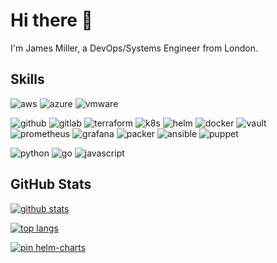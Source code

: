 # Hi there 👋

I'm James Miller, a DevOps/Systems Engineer from London.

## Skills

![aws](https://img.shields.io/badge/Cloud-AWS-informational?style=flat&logo=amazon-aws&logoColor=white&color=2bbc8a)
![azure](https://img.shields.io/badge/Cloud-Azure-informational?style=flat&logo=microsoft-azure&logoColor=white&color=2bbc8a)
![vmware](https://img.shields.io/badge/Cloud-vmWare-informational?style=flat&logo=vmware&logoColor=white&color=2bbc8a)

![github](https://img.shields.io/badge/Tool-Github-informational?style=flat&logo=github&logoColor=white&color=2bbc8a)
![gitlab](https://img.shields.io/badge/Tool-Gitlab-informational?style=flat&logo=gitlab&logoColor=white&color=2bbc8a)
![terraform](https://img.shields.io/badge/Tool-Terraform-informational?style=flat&logo=terraform&logoColor=white&color=2bbc8a)
![k8s](https://img.shields.io/badge/Tool-Kubernetes-informational?style=flat&logo=kubernetes&logoColor=white&color=2bbc8a)
![helm](https://img.shields.io/badge/Tool-Helm-informational?style=flat&logo=helm&logoColor=white&color=2bbc8a)
![docker](https://img.shields.io/badge/Tool-Docker-informational?style=flat&logo=docker&logoColor=white&color=2bbc8a)
![vault](https://img.shields.io/badge/Tool-Vault-informational?style=flat&logo=vault&logoColor=white&color=2bbc8a)
![prometheus](https://img.shields.io/badge/Tool-Prometheus-informational?style=flat&logo=prometheus&logoColor=white&color=2bbc8a)
![grafana](https://img.shields.io/badge/Tool-Grafana-informational?style=flat&logo=grafana&logoColor=white&color=2bbc8a)
![packer](https://img.shields.io/badge/Tool-Packer-informational?style=flat&logo=packer&logoColor=white&color=2bbc8a)
![ansible](https://img.shields.io/badge/Tool-Ansible-informational?style=flat&logo=ansible&logoColor=white&color=2bbc8a)
![puppet](https://img.shields.io/badge/Tool-Puppet-informational?style=flat&logo=puppet&logoColor=white&color=2bbc8a)

![python](https://img.shields.io/badge/Language-Python-informational?style=flat&logo=python&logoColor=white&color=2bbc8a)
![go](https://img.shields.io/badge/Language-Go-informational?style=flat&logo=go&logoColor=white&color=2bbc8a)
![javascript](https://img.shields.io/badge/Language-Javascript-informational?style=flat&logo=javascript&logoColor=white&color=2bbc8a)

## GitHub Stats

[![github stats](https://github-readme-stats.vercel.app/api?username=james1miller93&count_private=true&show_icons=true)](https://github.com/james1miller93/github-readme-stats)

[![top langs](https://github-readme-stats.vercel.app/api/top-langs/?username=james1miller93&layout=compact)](https://github.com/james1miller93/github-readme-stats)

[![pin helm-charts](https://github-readme-stats.vercel.app/api/pin/?username=james1miller93&repo=helm-charts)](https://github.com/james1miller93/helm-charts)

<!--
**james1miller93/james1miller93** is a ✨ _special_ ✨ repository because its `README.md` (this file) appears on your GitHub profile.

Here are some ideas to get you started:

- 🔭 I’m currently working on ...
- 🌱 I’m currently learning ...
- 👯 I’m looking to collaborate on ...
- 🤔 I’m looking for help with ...
- 💬 Ask me about ...
- 📫 How to reach me: ...
- 😄 Pronouns: ...
- ⚡ Fun fact: ...
-->
